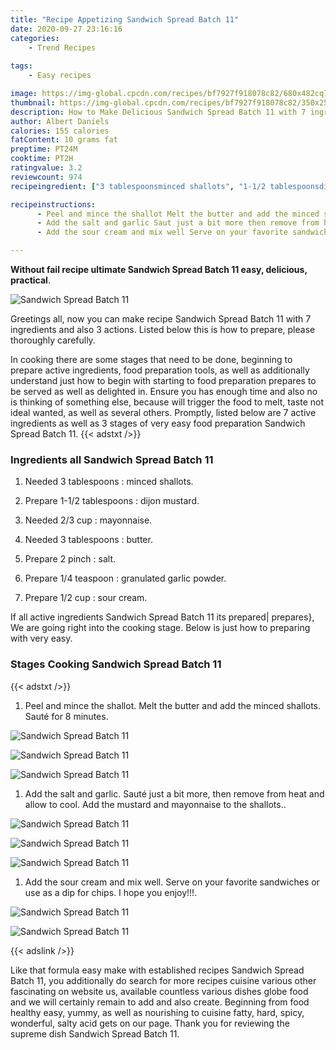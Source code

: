 ```yaml
---
title: "Recipe Appetizing Sandwich Spread Batch 11"
date: 2020-09-27 23:16:16
categories:
    - Trend Recipes
    
tags:
    - Easy recipes

image: https://img-global.cpcdn.com/recipes/bf7927f918078c82/680x482cq70/sandwich-spread-batch-11-recipe-main-photo.jpg
thumbnail: https://img-global.cpcdn.com/recipes/bf7927f918078c82/350x250cq70/sandwich-spread-batch-11-recipe-main-photo.jpg
description: How to Make Delicious Sandwich Spread Batch 11 with 7 ingredients and 3 stages of easy cooking.
author: Albert Daniels
calories: 155 calories
fatContent: 10 grams fat
preptime: PT24M
cooktime: PT2H
ratingvalue: 3.2
reviewcount: 974
recipeingredient: ["3 tablespoonsminced shallots", "1-1/2 tablespoonsdijon mustard", "2/3 cupmayonnaise", "3 tablespoonsbutter", "2 pinchsalt", "1/4 teaspoongranulated garlic powder", "1/2 cupsour cream"]

recipeinstructions: 
      - Peel and mince the shallot Melt the butter and add the minced shallots Saut for 8 minutes 
      - Add the salt and garlic Saut just a bit more then remove from heat and allow to cool Add the mustard and mayonnaise to the shallots 
      - Add the sour cream and mix well Serve on your favorite sandwiches or use as a dip for chips I hope you enjoy

---
```




**Without fail recipe ultimate Sandwich Spread Batch 11 easy, delicious, practical**. 


![Sandwich Spread Batch 11](https://img-global.cpcdn.com/recipes/bf7927f918078c82/680x482cq70/sandwich-spread-batch-11-recipe-main-photo.jpg "Sandwich Spread Batch 11")




Greetings all, now you can make recipe Sandwich Spread Batch 11 with 7 ingredients and also 3 actions. Listed below this is how to prepare, please thoroughly carefully.

In cooking there are some stages that need to be done, beginning to prepare active ingredients, food preparation tools, as well as additionally understand just how to begin with starting to food preparation prepares to be served as well as delighted in. Ensure you has enough time and also no is thinking of something else, because will trigger the food to melt, taste not ideal wanted, as well as several others. Promptly, listed below are 7 active ingredients as well as 3 stages of very easy food preparation Sandwich Spread Batch 11.
{{< adstxt />}}

### Ingredients all Sandwich Spread Batch 11


1. Needed 3 tablespoons : minced shallots.

1. Prepare 1-1/2 tablespoons : dijon mustard.

1. Needed 2/3 cup : mayonnaise.

1. Needed 3 tablespoons : butter.

1. Prepare 2 pinch : salt.

1. Prepare 1/4 teaspoon : granulated garlic powder.

1. Prepare 1/2 cup : sour cream.



If all active ingredients Sandwich Spread Batch 11 its prepared| prepares}, We are going right into the cooking stage. Below is just how to preparing with very easy.

### Stages Cooking Sandwich Spread Batch 11

{{< adstxt />}}


1. Peel and mince the shallot. Melt the butter and add the minced shallots. Sauté for 8 minutes.



![Sandwich Spread Batch 11](https://img-global.cpcdn.com/steps/6926875f6bc67aa9/160x128cq70/sandwich-spread-batch-11-recipe-step-1-photo.jpg" "Sandwich Spread Batch 11")

![Sandwich Spread Batch 11](https://img-global.cpcdn.com/steps/6274122c021f4f4e/160x128cq70/sandwich-spread-batch-11-recipe-step-1-photo.jpg" "Sandwich Spread Batch 11")

![Sandwich Spread Batch 11](https://img-global.cpcdn.com/steps/f8ea0115fd5ad7dc/160x128cq70/sandwich-spread-batch-11-recipe-step-1-photo.jpg" "Sandwich Spread Batch 11")



1. Add the salt and garlic. Sauté just a bit more, then remove from heat and allow to cool. Add the mustard and mayonnaise to the shallots..



![Sandwich Spread Batch 11](https://img-global.cpcdn.com/steps/14dc2ec81a6ff405/160x128cq70/sandwich-spread-batch-11-recipe-step-2-photo.jpg" "Sandwich Spread Batch 11")

![Sandwich Spread Batch 11](https://img-global.cpcdn.com/steps/ddc8b541b2fee0ba/160x128cq70/sandwich-spread-batch-11-recipe-step-2-photo.jpg" "Sandwich Spread Batch 11")

![Sandwich Spread Batch 11](https://img-global.cpcdn.com/steps/5e3c05be57191796/160x128cq70/sandwich-spread-batch-11-recipe-step-2-photo.jpg" "Sandwich Spread Batch 11")



1. Add the sour cream and mix well. Serve on your favorite sandwiches or use as a dip for chips. I hope you enjoy!!!.



![Sandwich Spread Batch 11](https://img-global.cpcdn.com/steps/730b44649b9f0bdc/160x128cq70/sandwich-spread-batch-11-recipe-step-3-photo.jpg" "Sandwich Spread Batch 11")

![Sandwich Spread Batch 11](https://img-global.cpcdn.com/steps/3a3751781997d7ce/160x128cq70/sandwich-spread-batch-11-recipe-step-3-photo.jpg" "Sandwich Spread Batch 11")





{{< adslink />}}

Like that formula easy make with established recipes Sandwich Spread Batch 11, you additionally do search for more recipes cuisine various other fascinating on website us, available countless various dishes globe food and we will certainly remain to add and also create. Beginning from food healthy easy, yummy, as well as nourishing to cuisine fatty, hard, spicy, wonderful, salty acid gets on our page. Thank you for reviewing the supreme dish Sandwich Spread Batch 11.
